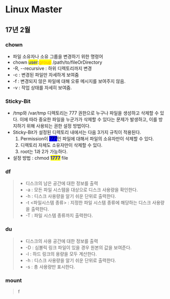 # Linux Master

## 17년 2월

### chown&#x20;

* 파일 소유자나 소유 그룹을 변경하기 위한 명령어
* chown <mark style="color:blue;">user</mark>:<mark style="color:orange;">group</mark> /path/to/fileOrDirectory
* \-R, --recursive : 하위 디렉토리까지 변경&#x20;
* \-c : 변경된 파일만 자세하게 보여줌
* \-f : 변경되지 않은 파일에 대해 오류 메시지를 보여주지 않음.
* \-v : 작업 상태를 자세히 보여줌.



### Sticky-Bit

* /tmp와 /var/tmp 디렉토리는 777 권한으로 누구나 파일을 생성하고 삭제할 수 있다. 이에 따라 중요한 파일을 누군가가 삭제할 수 있다는 문제가 발생하고, 이를 방지하기 위해 사용되는 권한 설정 방법이다.&#x20;
* Sticky-Bit가 설정된 디렉토리 내에서는 다음 3가지 규칙이 적용된다.
  1. Permission이 <mark style="background-color:blue;">777</mark>인 파일에 대해서 파일의 소유자만이 삭제할 수 있다.
  2. 디렉토리 자체도 소유자만이 삭제할 수 있다.
  3. root는 1과 2가 가능하다.
* 설정 방법 : chmod <mark style="color:blue;">**1777**</mark> file



### df

> * 디스크의 남은 공간에 대한 정보를 출력
> * \-a : 모든 파일 시스템을 대상으로 디스크 사용량을 확인한다.
> * \-h : 디스크 사용량을 알기 쉬운 단위로 출력한다.
> * \-t <파일시스템 종류> : 지정한 파일 시스템 종류에 해당하는 디스크 사용량을 출력한다.
> * \-T : 파일 시스템 종류까지 출력한다.



### du

> * 디스크의 사용 공간에 대한 정보를 출력
> * \-D :  심볼릭 링크 파일이 있을 경우 원본의 값을 보여준다.
> * \-l : 하드 링크의 용량을 모두 계산한다.
> * \-h : 디스크 사용량을 알기 쉬운 단위로 출력한다.
> * \-s : 총 사용량만 표시한다.



### mount

> f




